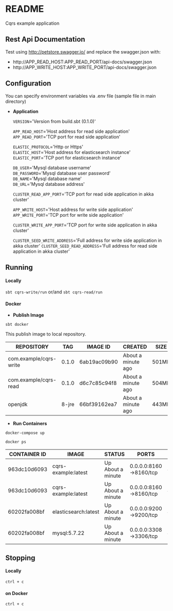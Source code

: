 # README #

Cqrs example application

## Rest Api Documentation

Test using http://petstore.swagger.io/ and replace the swagger.json with:
- http://APP_READ_HOST:APP_READ_PORT/api-docs/swagger.json
- http://APP_WRITE_HOST:APP_WRITE_PORT/api-docs/swagger.json

## Configuration

You can specify environment variables via .env file (sample file in main directory)

* **Application**

    `VERSION`='Version from build.sbt (0.1.0)'

    `APP_READ_HOST`='Host address for read side application'
    `APP_READ_PORT`='TCP port for read side application'

    `ELASTIC_PROTOCOL`='Http or Https' <br/>
    `ELASTIC_HOST`='Host address for elasticsearch instance'
    `ELASTIC_PORT`='TCP port for elasticsearch instance'
    
    `DB_USER`='Mysql database username'   
    `DB_PASSWORD`='Mysql database user password'   
    `DB_NAME`='Mysql database name'   
    `DB_URL`='Mysql database address' 
    
    `CLUSTER_READ_APP_PORT`='TCP port for read side application in akka cluster'
    
    `APP_WRITE_HOST`='Host address for write side application'
    `APP_WRITE_PORT`='TCP port for write side application'
    
    `CLUSTER_WRITE_APP_PORT`='TCP port for write side application in akka cluster'
    
    `CLUSTER_SEED_WRITE_ADDRESS`='Full address for write side application in akka cluster'
    `CLUSTER_SEED_READ_ADDRESS`='Full address for read side application in akka cluster'
          
## Running 

#### Locally

`sbt cqrs-write/run` or/and `sbt cqrs-read/run`

#### Docker

* **Publish Image**

`sbt docker`

This publish image to local repository.

|       REPOSITORY       |  TAG  |   IMAGE ID   |      CREATED       |  SIZE |
| ---------------------- | ----- | ------------ | ------------------ | ----- |
| com.example/cqrs-write | 0.1.0 | 6ab19ac09b90 | About a minute ago | 501MB |
| com.example/cqrs-read  | 0.1.0 | d6c7c85c94f8 | About a minute ago | 504MB |
|        openjdk         | 8-jre | 66bf39162ea7 | About a minute ago | 443MB |

* **Run Containers**

`docker-compose up` 

`docker ps` 

| CONTAINER ID |           IMAGE        |       STATUS      |          PORTS         |               NAMES           |
| ------------ | ---------------------- | ----------------- | ---------------------- | ----------------------------- |
| 963dc10d6093 | cqrs-example:latest    | Up About a minute | 0.0.0.0:8160->8160/tcp | 428518_cqrs.service_1         |
| 963dc10d6093 | cqrs-example:latest    | Up About a minute | 0.0.0.0:8160->8160/tcp | 428518_cqrs.service_1         |
| 60202fa008bf | elasticsearch:latest   | Up About a minute | 0.0.0.0:9200->9200/tcp | 428518_cqrs.elasticsearch_1   |
| 60202fa008bf | mysql:5.7.22           | Up About a minute | 0.0.0.0:3308->3306/tcp | 428518_cqrs.mysql_1           |

## Stopping

#### Locally

`ctrl + c`

#### on Docker

`ctrl + c`